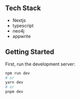 

## Tech Stack
- Nextjs
- typescript
- neo4j
- appwrite


## Getting Started

First, run the development server:

```bash
npm run dev
# or
yarn dev
# or
pnpm dev
```
